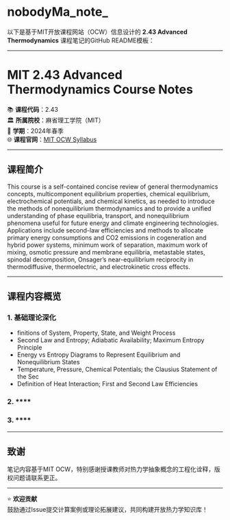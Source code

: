 # nobodyMa_note_
以下是基于MIT开放课程网站（OCW）信息设计的 **2.43 Advanced Thermodynamics** 课程笔记的GitHub README模板：

---

# MIT 2.43 Advanced Thermodynamics Course Notes

📚 **课程代码**：2.43  
🏛 **所属院校**：麻省理工学院（MIT）  
📅 **学期**：2024年春季  
🌐 **课程官网**：[MIT OCW Syllabus](https://ocw.mit.edu/courses/2-43-advanced-thermodynamics-spring-2024/)

---

## 课程简介

This course is a self-contained concise review of general thermodynamics concepts, multicomponent equilibrium properties, chemical equilibrium, electrochemical potentials, and chemical kinetics, as needed to introduce the methods of nonequilibrium thermodynamics and to provide a unified understanding of phase equilibria, transport, and nonequilibrium phenomena useful for future energy and climate engineering technologies. Applications include second-law efficiencies and methods to allocate primary energy consumptions and CO2 emissions in cogeneration and hybrid power systems, minimum work of separation, maximum work of mixing, osmotic pressure and membrane equilibria, metastable states, spinodal decomposition, Onsager’s near-equilibrium reciprocity in thermodiffusive, thermoelectric, and electrokinetic cross effects. 

---

## 课程内容概览

### 1. **基础理论深化**  
   - finitions of System, Property, State, and Weight Process
   - Second Law and Entropy; Adiabatic Availability; Maximum Entropy Principle 
   - Energy vs Entropy Diagrams to Represent Equilibrium and Nonequilibrium States
   - Temperature, Pressure, Chemical Potentials; the Clausius Statement of the Sec
   - Definition of Heat Interaction; First and Second Law Efficiencies  

### 2. ****  
### 3. ****  

---

## 致谢

笔记内容基于MIT OCW，特别感谢授课教师对热力学抽象概念的工程化诠释，版权问题请联系更正。

---

⭐ **欢迎贡献**  
鼓励通过Issue提交计算案例或理论拓展建议，共同构建开放热力学知识库！
